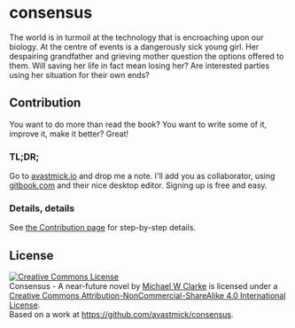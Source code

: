 # consensus

The world is in turmoil at the technology that is encroaching upon our biology. At the centre of events is a dangerously sick young girl. Her despairing grandfather and grieving mother question the options offered to them. Will saving her life in fact mean losing her? Are interested parties using her situation for their own ends?

## Contribution

You want to do more than read the book? You want to write some of it, improve it, make it better? Great!

### TL;DR;

Go to [avastmick.io](https://avastmick.io/contact/) and drop me a note. I'll add you as collaborator, using [gitbook.com](https://gitbook.com) and their nice desktop editor. Signing up is free and easy.

### Details, details

See [the Contribution page](Contributing.md) for step-by-step details.

## License

<a rel="license" href="http://creativecommons.org/licenses/by-nc-sa/4.0/"><img alt="Creative Commons License" style="border-width:0" src="https://i.creativecommons.org/l/by-nc-sa/4.0/80x15.png" /></a><br /><span xmlns:dct="http://purl.org/dc/terms/" href="http://purl.org/dc/dcmitype/Text" property="dct:title" rel="dct:type">Consensus - A near-future novel</span> by <a xmlns:cc="http://creativecommons.org/ns#" href="https://avastmick.io/about/biography/" property="cc:attributionName" rel="cc:attributionURL">Michael W Clarke</a> is licensed under a <a rel="license" href="http://creativecommons.org/licenses/by-nc-sa/4.0/">Creative Commons Attribution-NonCommercial-ShareAlike 4.0 International License</a>.<br />Based on a work at <a xmlns:dct="http://purl.org/dc/terms/" href="https://github.com/avastmick/consensus" rel="dct:source">https://github.com/avastmick/consensus</a>.